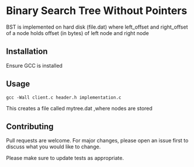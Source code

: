# Binary Search Tree Without Pointers 

BST is implemented on hard disk (file.dat) where left_offset and right_offset of a node holds offset (in bytes) of left node and right node 

## Installation

Ensure GCC is installed



## Usage

```
gcc -Wall client.c header.h implementation.c
```
This creates a file called mytree.dat ,where nodes are stored

## Contributing
Pull requests are welcome. For major changes, please open an issue first to discuss what you would like to change.

Please make sure to update tests as appropriate.